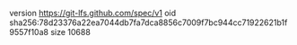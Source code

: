 version https://git-lfs.github.com/spec/v1
oid sha256:78d23376a22ea7044db7fa7dca8856c7009f7bc944cc71922621b1f9557f10a8
size 10688
